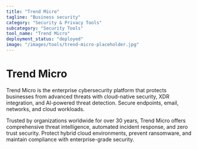 ```yaml
---
title: "Trend Micro"
tagline: "Business security"
category: "Security & Privacy Tools"
subcategory: "Security Tools"
tool_name: "Trend Micro"
deployment_status: "deployed"
image: "/images/tools/trend-micro-placeholder.jpg"
---
```


# Trend Micro

Trend Micro is the enterprise cybersecurity platform that protects businesses from advanced threats with cloud-native security, XDR integration, and AI-powered threat detection. Secure endpoints, email, networks, and cloud workloads.

Trusted by organizations worldwide for over 30 years, Trend Micro offers comprehensive threat intelligence, automated incident response, and zero trust security. Protect hybrid cloud environments, prevent ransomware, and maintain compliance with enterprise-grade security.